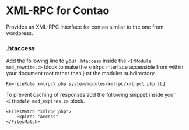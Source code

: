 # XML-RPC for Contao

Provides an XML-RPC interface for contao similar to the one from wordpress.

### .htaccess
Add the following line to your `.htaccess` inside the `<IfModule mod_rewrite.c>` block to make the xmlrpc interface accessible from within your document root rather than just the modules subdirectory.
```
RewriteRule xmlrpc\.php system/modules/xmlrpc/xmlrpc\.php [L]
```
To prevent caching of responses add the following snippet inside your `<IfModule mod_expires.c>` block.
```
<FilesMatch "xmlrpc.php">
    Expires "access"
</FilesMatch>
```